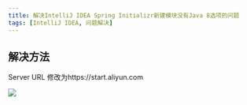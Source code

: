 ```yaml
---
title: 解决IntelliJ IDEA Spring Initializr新建模块没有Java 8选项的问题
tags: [IntelliJ IDEA, 问题解决]
---
```


## 解决方法

Server URL 修改为https://start.aliyun.com

![](https://oliver-blog.oss-cn-shenzhen.aliyuncs.com/20240519165308.png)